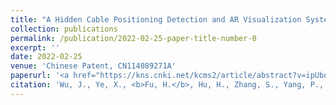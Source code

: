 ```yaml
---
title: "A Hidden Cable Positioning Detection and AR Visualization System"
collection: publications
permalink: /publication/2022-02-25-paper-title-number-0
excerpt: ''
date: 2022-02-25
venue: 'Chinese Patent, CN114089271A'
paperurl: '<a href="https://kns.cnki.net/kcms2/article/abstract?v=ipUboLYjcOWY9FvSoQA9Juan_nS3J0SaxOpCNcM87o8dhUvtDLQ2jJ3e-NmBoEEHvlFphxh48A7jpmecjT9OPjigtJIR79r6aat4eB-j-iU48OEfoWJnDre1SVmoycKn88_XT0yyaZs=&uniplatform=NZKPT&language=CHS">Link to CNKI</a>'
citation: 'Wu, J., Ye, X., <b>Fu, H.</b>, Hu, H., Zhang, S., Yang, P., Wang, R., Zhang, D., Li, B., Gao, Z., & Sun, S. (2022). A Hidden Cable Positioning Detection and AR Visualization System. CN114089271A.'
---
```


